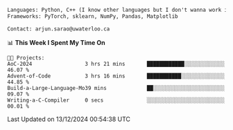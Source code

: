 ```txt
Languages: Python, C++ (I know other languages but I don't wanna work in em)
Frameworks: PyTorch, sklearn, NumPy, Pandas, Matplotlib

Contact: arjun.sarao@uwaterloo.ca
```

<!--START_SECTION:waka-->
📊 **This Week I Spent My Time On** 

```text
🐱‍💻 Projects: 
AoC-2024                 3 hrs 21 mins       ████████████░░░░░░░░░░░░░   46.07 % 
Advent-of-Code           3 hrs 16 mins       ███████████░░░░░░░░░░░░░░   44.85 % 
Build-a-Large-Language-Mo39 mins             ██░░░░░░░░░░░░░░░░░░░░░░░   09.07 % 
Writing-a-C-Compiler     0 secs              ░░░░░░░░░░░░░░░░░░░░░░░░░   00.01 % 
```


 Last Updated on 13/12/2024 00:54:38 UTC
<!--END_SECTION:waka-->

